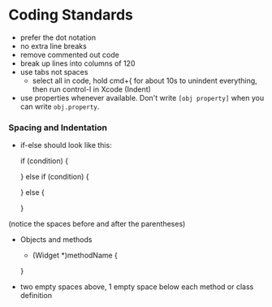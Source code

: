 # Coding Standards
- prefer the dot notation
- no extra line breaks
- remove commented out code
- break up lines into columns of 120
- use tabs not spaces
    - select all in code, hold cmd+{ for about 10s to unindent everything, then run control-I in Xcode (Indent)
- use properties whenever available. Don't write `[obj property]` when you can write `obj.property`.

### Spacing and Indentation

- if-else should look like this:

	if (condition) {

	} else if (condition) {

	} else {

	}

(notice the spaces before and after the parentheses)

- Objects and methods

	- (Widget *)methodName
	{

	}

- two empty spaces above, 1 empty space below each method or class definition